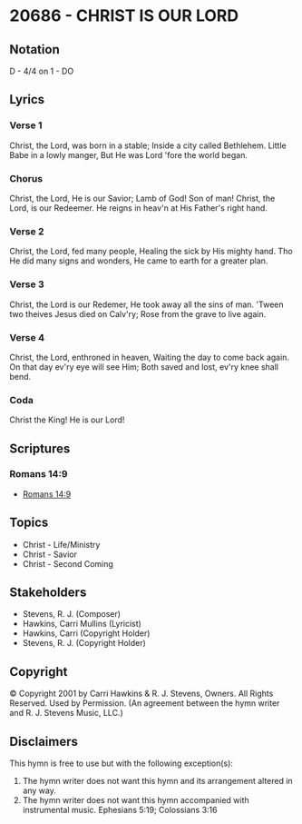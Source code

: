 # 20686 - CHRIST IS OUR LORD

## Notation

D - 4/4 on 1 - DO

## Lyrics

### Verse 1

Christ, the Lord, was born in a stable; Inside a city called Bethlehem. Little Babe in a lowly manger, But He was Lord 'fore the world began.

### Chorus

Christ, the Lord, He is our Savior; Lamb of God! Son of man! Christ, the Lord, is our Redeemer. He reigns in heav'n at His Father's right hand.

### Verse 2

Christ, the Lord, fed many people, Healing the sick by His mighty hand. Tho He did many signs and wonders, He came to earth for a greater plan.

### Verse 3

Christ, the Lord is our Redemer, He took away all the sins of man. 'Tween two theives Jesus died on Calv'ry; Rose from the grave to live again.

### Verse 4

Christ, the Lord, enthroned in heaven, Waiting the day to come back again. On that day ev'ry eye will see Him; Both saved and lost, ev'ry knee shall bend.

### Coda

Christ the King! He is our Lord!


## Scriptures

### Romans 14:9

- [Romans 14:9](https://www.biblegateway.com/passage/?search=Romans%2014%3A9)


## Topics

- Christ - Life/Ministry
- Christ - Savior
- Christ - Second Coming

## Stakeholders

- Stevens, R. J. (Composer)
- Hawkins, Carri Mullins (Lyricist)
- Hawkins, Carri (Copyright Holder)
- Stevens, R. J. (Copyright Holder)

## Copyright

© Copyright 2001 by Carri Hawkins & R. J. Stevens, Owners. All Rights Reserved. Used by Permission.
(An agreement between the hymn writer and R. J. Stevens Music, LLC.)

## Disclaimers

This hymn is free to use but with the following exception(s):
1. The hymn writer does not want this hymn and its arrangement altered in any way.
2. The hymn writer does not want this hymn accompanied with instrumental music.
Ephesians 5:19; Colossians 3:16

